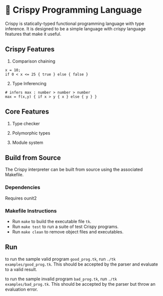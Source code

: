 
# 🥓 Crispy Programming Language

Crispy is statically-typed functional programming language with type inference. It is designed to be a simple language with *crispy* language features that make it useful.

## Crispy Features

1. Comparison chaining
```
x = 10;
if 0 < x <= 25 { true } else { false }
```

2. Type Inferencing
```
# infers max : number > number > number
max = f(x,y) { if x > y { x } else { y } }
```

## Core Features

1. Type checker


2. Polymorphic types


3. Module system


## Build from Source
The Crispy interpreter can be built from source using the associated Makefile.

### Dependencies
Requires ounit2

### Makefile Instructions
- Run `make` to build the executable file `tk`. 
- Run `make test` to run a suite of test Crispy programs.
- Run `make clean` to remove object files and executables.

## Run
to run the sample valid program `good_prog.tk`, run `./tk examples/good_prog.tk`. This should be accepted by the parser and evaluate to a valid result.

to run the sample invalid program `bad_prog.tk`, run `./tk examples/bad_prog.tk`. This should be accepted by the parser but throw an evaluation error.


